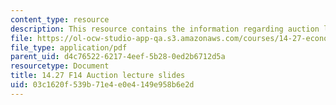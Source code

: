 ```yaml
---
content_type: resource
description: This resource contains the information regarding auction lecture slides.
file: https://ol-ocw-studio-app-qa.s3.amazonaws.com/courses/14-27-economics-and-e-commerce-fall-2014/03c1620f539b71e4e0e4149e958b6e2d_MIT14_27F14_lecslide7.pdf
file_type: application/pdf
parent_uid: d4c76522-6217-4eef-5b28-0ed2b6712d5a
resourcetype: Document
title: 14.27 F14 Auction lecture slides
uid: 03c1620f-539b-71e4-e0e4-149e958b6e2d
---
```

